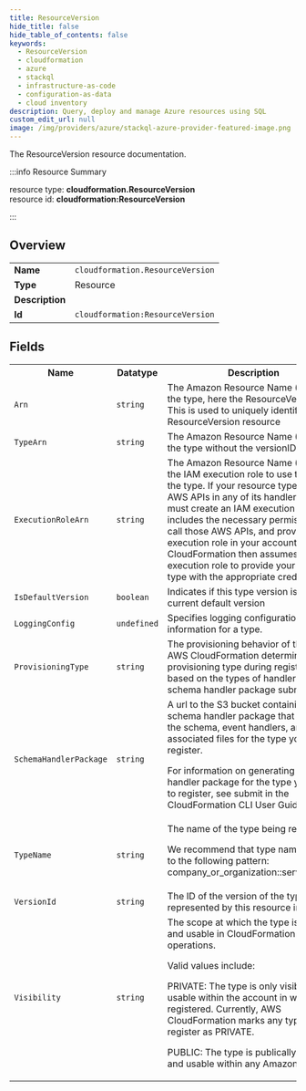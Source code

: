 ```yaml
---
title: ResourceVersion
hide_title: false
hide_table_of_contents: false
keywords:
  - ResourceVersion
  - cloudformation
  - azure
  - stackql
  - infrastructure-as-code
  - configuration-as-data
  - cloud inventory
description: Query, deploy and manage Azure resources using SQL
custom_edit_url: null
image: /img/providers/azure/stackql-azure-provider-featured-image.png
---
```

The ResourceVersion resource documentation.

:::info Resource Summary

<div class="row">
<div class="providerDocColumn">
<span>resource type:&nbsp;<b>cloudformation.ResourceVersion</b></span><br />
<span>resource id:&nbsp;<b>cloudformation:ResourceVersion</b></span><br />
</div>
</div>

:::

## Overview
<table><tbody>
<tr><td><b>Name</b></td><td><code>cloudformation.ResourceVersion</code></td></tr>
<tr><td><b>Type</b></td><td>Resource</td></tr>
<tr><td><b>Description</b></td><td></td></tr>
<tr><td><b>Id</b></td><td><code>cloudformation:ResourceVersion</code></td></tr>
</tbody></table>

## Fields
<table><tbody>
<tr><th>Name</th><th>Datatype</th><th>Description</th></tr>
<tr><td><code>Arn</code></td><td><code>string</code></td><td>The Amazon Resource Name (ARN) of the type, here the ResourceVersion. This is used to uniquely identify a ResourceVersion resource</td></tr><tr><td><code>TypeArn</code></td><td><code>string</code></td><td>The Amazon Resource Name (ARN) of the type without the versionID.</td></tr><tr><td><code>ExecutionRoleArn</code></td><td><code>string</code></td><td>The Amazon Resource Name (ARN) of the IAM execution role to use to register the type. If your resource type calls AWS APIs in any of its handlers, you must create an IAM execution role that includes the necessary permissions to call those AWS APIs, and provision that execution role in your account. CloudFormation then assumes that execution role to provide your resource type with the appropriate credentials.</td></tr><tr><td><code>IsDefaultVersion</code></td><td><code>boolean</code></td><td>Indicates if this type version is the current default version</td></tr><tr><td><code>LoggingConfig</code></td><td><code>undefined</code></td><td>Specifies logging configuration information for a type.</td></tr><tr><td><code>ProvisioningType</code></td><td><code>string</code></td><td>The provisioning behavior of the type. AWS CloudFormation determines the provisioning type during registration, based on the types of handlers in the schema handler package submitted.</td></tr><tr><td><code>SchemaHandlerPackage</code></td><td><code>string</code></td><td>A url to the S3 bucket containing the schema handler package that contains the schema, event handlers, and associated files for the type you want to register.

For information on generating a schema handler package for the type you want to register, see submit in the CloudFormation CLI User Guide.</td></tr><tr><td><code>TypeName</code></td><td><code>string</code></td><td>The name of the type being registered.

We recommend that type names adhere to the following pattern: company_or_organization::service::type.</td></tr><tr><td><code>VersionId</code></td><td><code>string</code></td><td>The ID of the version of the type represented by this resource instance.</td></tr><tr><td><code>Visibility</code></td><td><code>string</code></td><td>The scope at which the type is visible and usable in CloudFormation operations.

Valid values include:

PRIVATE: The type is only visible and usable within the account in which it is registered. Currently, AWS CloudFormation marks any types you register as PRIVATE.

PUBLIC: The type is publically visible and usable within any Amazon account.</td></tr>
</tbody></table>